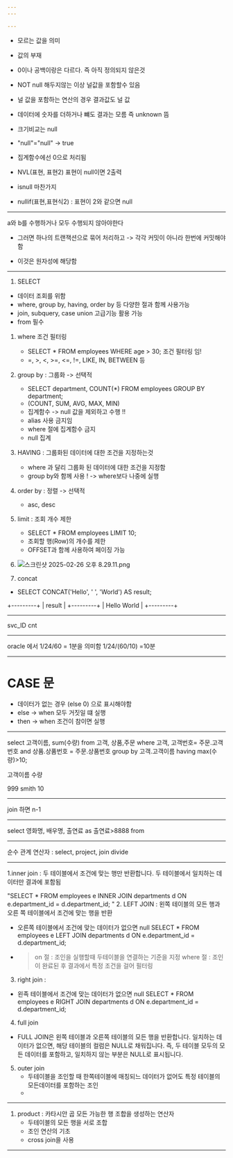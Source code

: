 ```yaml
---
---

---
```

- 모르는 값을 의미
- 값의 부재
- 0이나 공백이랑은 다르다. 즉 아직 정의되지 않은것
- NOT null 해두지않는 이상 널값을 포함할수 있음
- 널 값을 포함하는 연산의 경우 결과값도 널 값
- 데이터에 숫자를 더하거나 뺴도 결과는 모름 즉 unknown 뜸 
- 크기비교는 null 
- "null"="null" -> true
- 집계함수에선 0으로 처리됨
- NVL(표현, 표현2) 표현이 null이면 2출력
- isnull 마찬가지

- nullif(표현,표현식2) : 표현이 2와 같으면 null
---


a와 b를 수행하거나 모두 수행되지 않아야한다
- 그러면 하나의 트랜잭션으로 묶어 처리하고 -> 각각 커밋이 아니라 한번에 커밋해야함


- 이것은 원자성에 해당함 



----



1. SELECT
- 데이터 조회를 위함 
- where, group by, having, order by 등 다양한 절과 함께 사용가능
- join, subquery, case union 고급기능 활용 가능
- from 필수 

1. where 조건 필터링 
   - SELECT * FROM employees WHERE age > 30; 조건 필터링 임!
   - =, >, <, >=, <=, !=, LIKE, IN, BETWEEN 등


2. group by : 그룹화 -> 선택적 
   - SELECT department, COUNT(*) FROM employees GROUP BY department;
   - (COUNT, SUM, AVG, MAX, MIN)
   - 집계함수 -> null 값을 제외하고 수행 !! 
   - alias 사용 금지임 
   - where 절에 집계함수 금지 
   - null 집계

3. HAVING : 그룹화된 데이터에 대한 조건을 지정하는것 
    - where 과 달리 그룹화 된 데이터에 대한 조건을 지정함
    - group by와 함께 사용 ! -> where보다 나중에 실행

4. order by : 정렬 -> 선택적
   - asc, desc

5. limit : 조회 개수 제한 
   - SELECT * FROM employees LIMIT 10;
   - 조회할 행(Row)의 개수를 제한
   - OFFSET과 함께 사용하여 페이징 가능

6. ![스크린샷 2025-02-26 오후 8.29.11.png](..%2F..%2F..%2F..%2F..%2F..%2F..%2Fvar%2Ffolders%2Fm4%2Fn9zxyvgx4lx03pl_7nrbhpyr0000gn%2FT%2FTemporaryItems%2FNSIRD_screencaptureui_FrTKMq%2F%EC%8A%A4%ED%81%AC%EB%A6%B0%EC%83%B7%202025-02-26%20%EC%98%A4%ED%9B%84%208.29.11.png)



7. concat
- SELECT CONCAT('Hello', ' ', 'World') AS result;

+---------+
| result  |
+---------+
| Hello World |
+---------+

---

svc_ID  cnt



---
oracle 에서 
1/24/60 = 1분을 의미함 
1/24/(60/10) =10분

---


# CASE 문 

- 데이터가 없는 경우 (else 0) 으로 표시해야함 
- else -> when 모두 거짓일 떄 실행 
- then -> when 조건이 참이면 실행 


---

select 고객이름, sum(수량) from 고객, 상품,주문 
where 고객, 고객번호= 주문.고객번호
and 상품.상품번호 = 주문.상품번호
group by 고객.고객이름
having max(수량)>10;

고객이름 수량

999 smith 10



---
 join 하면 n-1 
 
---

select 영화명, 배우명, 출연료 as 출연료>8888
from  


---
순수 관계 연산자 : 
 select, project, join divide

---
1.inner join : 두 테이블에서 조건에 맞는 행만 반환합니다. 두 테이블에서 일치하는 데이터만 결과에 포함됨 



"SELECT *
FROM employees e
INNER JOIN departments d ON e.department_id = d.department_id;
"
2. LEFT JOIN : 왼쪽 테이블의 모든 행과 오른 쪽 테이블에서 조건에 맞는 행을 반환 
- 오른쪽 테이블에서 조건에 맞는 데이터가 없으면 null
  SELECT *
  FROM employees e
  LEFT JOIN departments d ON e.department_id = d.department_id;

- > on 절 : 조인을 실행할때 두테이블을 연결하는 기준을 지정 
  > where 절 : 조인이 완료된 후 결과에서 특정 조건을 걸어 필터링 


3. right join : 
 - 왼족 테이블에서 조건에 맞는 데이터가 없으면 null
   SELECT *
   FROM employees e
   RIGHT JOIN departments d ON e.department_id = d.department_id;


4. full join 
- FULL JOIN은 왼쪽 테이블과 오른쪽 테이블의 모든 행을 반환합니다. 일치하는 데이터가 없으면, 해당 테이블의 컬럼은 NULL로 채워집니다. 즉, 두 테이블 모두의 모든 데이터를 포함하고, 일치하지 않는 부분은 NULL로 표시됩니다.

5. outer join
   - 두테이블을 조인할 때 한쪽테이블에 매칭되느 데이터가 없어도 특정 테이블의 모든데이터를 포함하는 조인 
   - 

---

1. product : 카타시안 곱 모든 가능한 행 조합을 생성하는 연산자
   - 두테이블의 모든 행을 서로 조합 
   - 조인 연산의 기초 
   - cross join을 사용
   

---  



